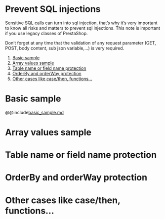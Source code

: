 # Prevent SQL injections

Sensitive SQL calls can turn into sql injection, that’s why it’s very important to know all risks and matters to prevent sql injections. This note is important if you use legacy classes of PrestaShop.

Don’t forget at any time that the validation of any request parameter (GET, POST, body content, sub json variable,…) is very required.


1. [Basic sample](#basic-sample)
2. [Array values sample](#array-values-sample)
3. [Table name or field name protection](#table-name-or-field-name-protection)
4. [OrderBy and orderWay protection](#orderby-and-orderway-protection)
5. [Other cases like case/then, functions…](#other-cases-like-case/then,-functions…)


# Basic sample

@@include[basic_sample.md](includes/basic_sample.md)

# Array values sample
# Table name or field name protection
# OrderBy and orderWay protection
# Other cases like case/then, functions…